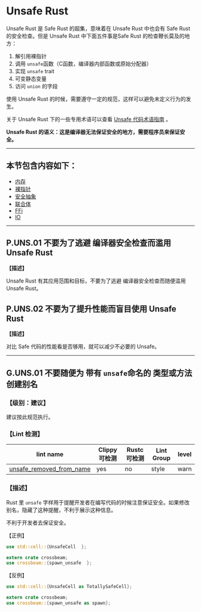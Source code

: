 # Unsafe Rust

Unsafe Rust 是 Safe Rust 的超集，意味着在 Unsafe Rust 中也会有 Safe Rust的安全检查。但是 Unsafe Rust 中下面五件事是Safe Rust 的检查鞭长莫及的地方：

1. 解引用裸指针
2. 调用 `unsafe`函数（C函数，编译器内部函数或原始分配器）
3. 实现 `unsafe` trait
4. 可变静态变量
5. 访问  `union` 的字段

使用 Unsafe Rust 的时候，需要遵守一定的规范，这样可以避免未定义行为的发生。

关于 Unsafe Rust 下的一些专用术语可以查看 [Unsafe 代码术语指南](./unsafe_rust/glossary.md) 。

**Unsafe Rust 的语义：这是编译器无法保证安全的地方，需要程序员来保证安全。** 

---



## 本节包含内容如下：

- [内存](./unsafe_rust/mem.md)
- [裸指针](./unsafe_rust/raw_ptr.md)
- [安全抽象](./unsafe_rust/safe_abstract.md)
- [联合体](./unsafe_rust/union.md)
- [FFi](./unsafe_rust/ffi.md)
- [IO](./unsafe_rust/io.md)



---



## P.UNS.01  不要为了逃避 编译器安全检查而滥用 Unsafe Rust

**【描述】**

Unsafe Rust 有其应用范围和目标，不要为了逃避 编译器安全检查而随便滥用 Unsafe Rust。

## P.UNS.02  不要为了提升性能而盲目使用 Unsafe Rust

**【描述】**

对比 Safe 代码的性能看是否够用，就可以减少不必要的 Unsafe。

---

## G.UNS.01  不要随便为 带有 `unsafe`命名的 类型或方法创建别名

### 【级别：建议】

建议按此规范执行。

### 【Lint 检测】

| lint name                                                    | Clippy 可检测 | Rustc 可检测 | Lint Group | level |
| ------------------------------------------------------------ | ------------- | ------------ | ---------- | ----- |
| [unsafe_removed_from_name](https://rust-lang.github.io/rust-clippy/master/#unsafe_removed_from_name) | yes           | no           | style      | warn  |

### 【描述】

 Rust 里  `unsafe` 字样用于提醒开发者在编写代码的时候注意保证安全。如果修改别名，隐藏了这种提醒，不利于展示这种信息。

不利于开发者去保证安全。

【正例】

```rust
use std::cell::{UnsafeCell  };

extern crate crossbeam;
use crossbeam::{spawn_unsafe  };
```

【反例】

```rust
use std::cell::{UnsafeCell as TotallySafeCell};

extern crate crossbeam;
use crossbeam::{spawn_unsafe as spawn};
```

